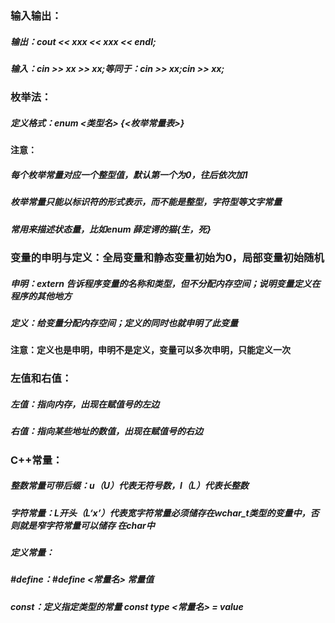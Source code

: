 ### 输入输出：

##### 输出：cout <<  xxx << xxx << endl;

##### 输入：cin >> xx >> xx;等同于：cin >> xx;cin >> xx;

### 枚举法：

##### 定义格式：enum <类型名> {<枚举常量表>}

#### 注意：

##### 每个枚举常量对应一个整型值，默认第一个为0，往后依次加1

##### 枚举常量只能以标识符的形式表示，而不能是整型，字符型等文字常量

##### 常用来描述状态量，比如enum 薛定谔的猫{生，死}

### 变量的申明与定义：全局变量和静态变量初始为0，局部变量初始随机

##### 申明：extern 告诉程序变量的名称和类型，但不分配内存空间；说明变量定义在程序的其他地方

##### 定义：给变量分配内存空间；定义的同时也就申明了此变量

#### 注意：定义也是申明，申明不是定义，变量可以多次申明，只能定义一次

### 左值和右值：

##### 左值：指向内存，出现在赋值号的左边

##### 右值：指向某些地址的数值，出现在赋值号的右边

### C++常量：

##### 整数常量可带后缀：u（U）代表无符号数，l（L）代表长整数

##### 字符常量：L开头（L‘x’）代表宽字符常量必须储存在wchar_t类型的变量中，否则就是窄字符常量可以储存					在char中

##### 定义常量：

##### #define：#define <常量名> 常量值

##### const：定义指定类型的常量 const type <常量名> = value

